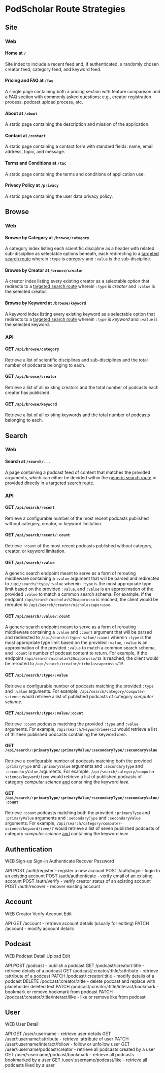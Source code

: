 # PodScholar Route Strategies

## Site

### Web

#### Home at `/`

Site index to include a recent feed and, if authenticated, a randomly chosen creator feed, category feed, and keyword
feed.

#### Pricing and FAQ at `/faq`

A single page containing both a pricing section with feature comparison and a FAQ section with commonly asked questions; 
e.g., creator registration process, podcast upload process, etc.

#### About at `/about`

A static page containing the description and mission of the application.

#### Contact at `/contact`

A static page containing a contact form with standard fields: name, email address, topic, and message.

#### Terms and Conditions at `/tac`

A static page containing the terms and conditions of application use.

#### Privacy Policy at `/privacy`

A static page containing the user data privacy policy.

## Browse

### Web

#### Browse by Category at `/browse/category`

A category index listing each scientific discipline as a header with related sub-discipline as selectable options 
beneath, each redirecting to a [targeted search route](#get-apisearchtypevalue) wherein `:type` is _category_ and
`:value` is the sub-discipline.

#### Browse by Creator at `/browse/creator`

A creator index listing every existing creator as a selectable option that redirects to a
[targeted search route](#get-apisearchtypevalue) wherein `:type` is _creator_ and `:value` is the selected creator.

#### Browse by Keyword at `/browse/keyword`

A keyword index listing every existing keyword as a selectable option that redirects to a
[targeted search route](#get-apisearchtypevalue) wherein `:type` is _keyword_ and `:value` is the selected keyword.

### API

#### GET `/api/browse/category`

Retrieve a list of scientific disciplines and sub-disciplines and the total number of podcasts belonging to each.

#### GET `/api/browse/creator`

Retrieve a list of all existing creators and the total number of podcasts each creator has published.

#### GET `/api/browse/keyword`

Retrieve a list of all existing keywords and the total number of podcasts belonging to each.

## Search

### Web

#### Search at `/search/...`

A page containing a podcast feed of content that matches the provided arguments, which can either be decided within the 
[generic search route](#get-apisearchvalue) or provided directly in a [targeted search route](#get-apisearchtypevalue).

### API

#### GET `/api/search/recent`

Retrieve a configurable number of the most recent podcasts published without category, creator, or keyword limitation.

#### GET `/api/search/recent/:count`

Retrieve `:count` of the most recent podcasts published without category, creator, or keyword limitation.

#### GET `/api/search/:value`

A generic search endpoint meant to serve as a form of rerouting middleware containing a `:value` argument that will be
parsed and redirected to `/api/search/:type/:value` wherein `:type` is the most appropriate type limit based on the 
provided `:value`, and `:value` is an approximation of the provided `:value` to match a common search schema. For 
example, if the endpoint `/api/search/nicholas%20caporusso` is reached, the client would be rerouted to 
`/api/search/creator/nicholascaporusso`.

#### GET `/api/search/:value/:count`

A generic search endpoint meant to serve as a form of rerouting middleware containing a `:value` and `:count` argument 
that will be parsed and redirected to `/api/search/:type/:value/:count` wherein `:type` is the most appropriate type 
limit based on the provided `:value`, `:value` is an approximation of the provided `:value` to match a common search 
schema, and `:count` is number of podcast content to return. For example, if the endpoint 
`/api/search/nicholas%20caporusso/15` is reached, the client would be rerouted to 
`/api/search/creator/nicholascaporusso/15`.

#### GET `/api/search/:type/:value`

Retrieve a configurable number of podcasts matching the provided `:type` and `:value` arguments. For example, 
`/api/search/category/computer-science` would retrieve a list of published podcasts of category _computer science_.

#### GET `/api/search/:type/:value/:count`

Retrieve `:count` podcasts matching the provided `:type` and `:value` arguments. For example, 
`/api/search/keyword/ieee/13` would retrieve a list of thirteen published podcasts containing the keyword _ieee_. 

#### GET `/api/search/:primaryType/:primaryValue/:secondaryType/:secondaryValue`

Retrieve a configurable number of podcasts matching both the provided `:primaryType` and `:primaryValue` arguments and
`:secondaryType` and `:secondaryValue` arguments. For example, `/api/search/category/computer-science/keyword/ieee`
would retrieve a list of published podcasts of category _computer science_  <ins>and</ins> containing the keyword 
_ieee_.

#### GET `/api/search/:primaryType/:primaryValue/:secondaryType/:secondaryValue/:count`

Retrieve `:count` podcasts matching both the provided `:primaryType` and `:primaryValue` arguments and `:secondaryType` 
and `:secondaryValue` arguments. For example, `/api/search/category/computer-science/keyword/ieee/7` would retrieve a 
list of seven published podcasts of category _computer science_ <ins>and</ins> containing the keyword _ieee_.

## Authentication

WEB
Sign-up
Sign-in
Authenticate
Recover Password

API
POST /auth/register - register a new account
POST /auth/login - login to an existing account
POST /auth/authenticate - verify email of an existing account
POST /auth/verify - verify creator status of an existing account
POST /auth/recover - recover existing account

## Account

WEB
Creator Verify
Account Edit

API
GET /account - retrieve account details (usually for editing)
PATCH /account - modify account details

## Podcast

WEB
Podcast Detail
Upload
Edit

API
POST /podcast - publish a podcast
GET /podcast/:creator/:title - retrieve details of a podcast
GET /podcast/:creator/:title/:attribute - retrieve :attribute of a podcast
PATCH /podcast/:creator/:title - modify details of a podcast
DELETE /podcast/:creator/:title - delete podcast and replace with placeholder deleted text
PATCH /podcast/:creator/:title/interact/bookmark - bookmark or remove bookmark from podcast
PATCH /podcast/:creator/:title/interact/like - like or remove like from podcast

## User

WEB
User Detail

API
GET /user/:username -  retrieve user details
GET /user/:username/:attribute - retrieve :attribute of user
PATCH /user/:username/interact/follow - follow or unfollow user
GET /user/:username/podcast/creator - retrieve all podcasts created by a user
GET /user/:username/podcast/bookmark - retrieve all podcasts bookmarked by a user
GET /user/:username/podcast/like - retrieve all podcasts liked by a user